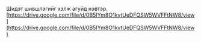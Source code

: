 Шидэт шившлэгийг хэлж агуйд нэвтэр.  
[https://drive.google.com/file/d/0B5IYm8O1kvtUeDFQSW5WVFFtNW8/view](https://drive.google.com/file/d/0B5IYm8O1kvtUeDFQSW5WVFFtNW8/view)